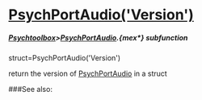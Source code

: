 # [PsychPortAudio('Version')](PsychPortAudio-Version) 
##### [Psychtoolbox](Psychtoolbox)>[PsychPortAudio](PsychPortAudio).{mex*} subfunction

struct=PsychPortAudio('Version')

return the version of [PsychPortAudio](PsychPortAudio) in a struct  


###See also:

